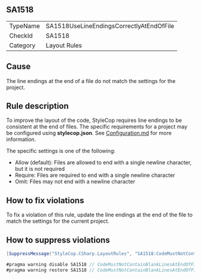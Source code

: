 ﻿## SA1518

<table>
<tr>
  <td>TypeName</td>
  <td>SA1518UseLineEndingsCorrectlyAtEndOfFile</td>
</tr>
<tr>
  <td>CheckId</td>
  <td>SA1518</td>
</tr>
<tr>
  <td>Category</td>
  <td>Layout Rules</td>
</tr>
</table>

## Cause

The line endings at the end of a file do not match the settings for the project.

## Rule description

To improve the layout of the code, StyleCop requires line endings to be consistent at the end of files. The specific
requirements for a project may be configured using **stylecop.json**. See [Configuration.md](Configuration.md) for more
information.

The specific settings is one of the following:

- Allow (default): Files are allowed to end with a single newline character, but it is not required
- Require: Files are required to end with a single newline character
- Omit: Files may not end with a newline character

## How to fix violations

To fix a violation of this rule, update the line endings at the end of the file to match the settings for the current
project.

## How to suppress violations

```csharp
[SuppressMessage("StyleCop.CSharp.LayoutRules", "SA1518:CodeMustNotContainBlankLinesAtEndOfFile", Justification = "Reviewed.")]
```

```csharp
#pragma warning disable SA1518 // CodeMustNotContainBlankLinesAtEndOfFile
#pragma warning restore SA1518 // CodeMustNotContainBlankLinesAtEndOfFile
```

